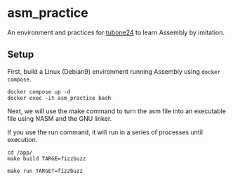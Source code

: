 # asm_practice

An environment and practices for [tubone24](https://portfolio.tubone-project24.xyz/) to learn Assembly by imitation.

## Setup

First, build a Linux (Debian9) environment running Assembly using `docker compose`.

```
docker compose up -d
docker exec -it asm_practice bash
```

Next, we will use the make command to turn the asm file into an executable file using NASM and the GNU linker.

If you use the run command, it will run in a series of processes until execution.

```
cd /app/
make build TARGE=fizzbuzz

make run TARGET=fizzbuzz
```
